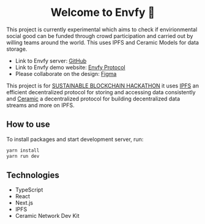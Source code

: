 <h1 align="center">Welcome to Envfy 👋</h1>

This project is currently experimental which aims to check if envirionmental social good can be funded through crowd participation and carried out by willing teams around the world. This uses IPFS and Ceramic Models for data storage.

- Link to Envfy server: [GitHub](https://github.com/kelvinpraises/envfy-server)
- Link to Envfy demo website: [Envfy Protocol](https://envfy.vercel.app/)
- Please collaborate on the design: [Figma](https://www.figma.com/file/7dTc993dttfXaO58ulKou8/Envfy?node-id=18%3A371)

This project is for [SUSTAINABLE BLOCKCHAIN HACKATHON](https://gitcoin.co/issue/28896) it uses [IPFS](https:) an efficient decentralized protocol for storing and accessing data consistently and [Ceramic](https://ceramic.network/) a decentralized protocol for building decentralized data streams and more on IPFS.

## How to use

To install packages and start development server, run:

```sh
yarn install
yarn run dev
```

## Technologies

- TypeScript
- React
- Next.js
- IPFS
- Ceramic Network Dev Kit
